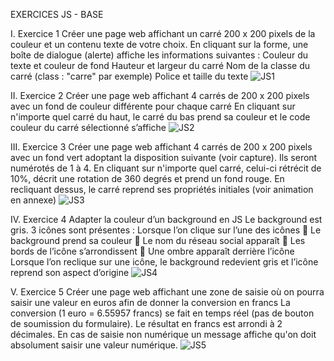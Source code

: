 EXERCICES JS - BASE

I. Exercice 1
Créer une page web affichant un carré 200 x 200 pixels de la couleur et un contenu 
texte de votre choix.
En cliquant sur la forme, une boîte de dialogue (alerte) affiche les informations suivantes :
Couleur du texte et couleur de fond
Hauteur et largeur du carré
Nom de la classe du carré (class : "carre" par exemple)
Police et taille du texte
![JS1](https://github.com/Ehonam/JSBase/assets/164899950/3d7ce282-5ad2-4b8d-9ae4-017f4e203620)

 
II. Exercice 2
Créer une page web affichant 4 carrés de 200 x 200 pixels avec un fond de couleur 
différente pour chaque carré
En cliquant sur n'importe quel carré du haut, le carré du bas prend sa couleur et le code couleur 
du carré sélectionné s’affiche
![JS2](https://github.com/Ehonam/JSBase/assets/164899950/abbc895f-b3ef-4a2d-98c1-fa1494409a9f)


III. Exercice 3
Créer une page web affichant 4 carrés de 200 x 200 pixels avec un fond vert adoptant 
la disposition suivante (voir capture). Ils seront numérotés de 1 à 4.
En cliquant sur n'importe quel carré, celui-ci rétrécit de 10%, décrit une rotation de 360 degrés et 
prend un fond rouge. En recliquant dessus, le carré reprend ses propriétés initiales (voir animation 
en annexe)
![JS3](https://github.com/Ehonam/JSBase/assets/164899950/2b5b6ce3-d5b3-4e54-94f2-9cea35527553)


IV. Exercice 4
Adapter la couleur d’un background en JS 
Le background est gris. 3 icônes sont présentes :
Lorsque l’on clique sur l’une des icônes
 Le background prend sa couleur
 Le nom du réseau social apparaît 
 Les bords de l’icône s’arrondissent
 Une ombre apparaît derrière l’icône
Lorsque l’on reclique sur une icône, le background redevient gris et l’icône reprend son 
aspect d’origine
![JS4](https://github.com/Ehonam/JSBase/assets/164899950/a47d9c30-1e42-42e5-87f3-95710dd6c907)


V. Exercice 5
Créer une page web affichant une zone de saisie où on pourra saisir une valeur en 
euros afin de donner la conversion en francs
La conversion (1 euro = 6.55957 francs) se fait en temps réel (pas de bouton de soumission du 
formulaire). Le résultat en francs est arrondi à 2 décimales. En cas de saisie non numérique un message 
affiche qu'on doit absolument saisir une valeur numérique.
![JS5](https://github.com/Ehonam/JSBase/assets/164899950/eccf4def-d1c2-4f41-a593-80966f7b7f85)

